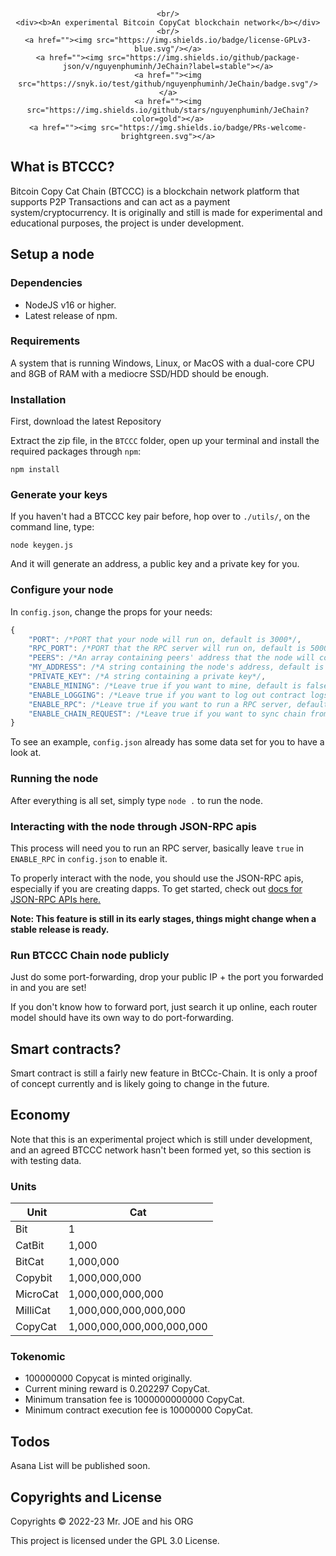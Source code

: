 <div align="center">
	<br/>
	 
	<br/>
	<div><b>An experimental Bitcoin CopyCat blockchain network</b></div>
	<br/>
	<a href=""><img src="https://img.shields.io/badge/license-GPLv3-blue.svg"/></a>
	<a href=""><img src="https://img.shields.io/github/package-json/v/nguyenphuminh/JeChain?label=stable"></a>
	<a href=""><img src="https://snyk.io/test/github/nguyenphuminh/JeChain/badge.svg"/></a>
	<a href=""><img src="https://img.shields.io/github/stars/nguyenphuminh/JeChain?color=gold"></a>
	<a href=""><img src="https://img.shields.io/badge/PRs-welcome-brightgreen.svg"></a>
</div>

## What is BTCCC?

Bitcoin Copy Cat Chain (BTCCC) is a blockchain network platform that supports P2P Transactions and can act as a payment system/cryptocurrency. It is originally and still is made for experimental and educational purposes, the project is under development.


## Setup a node

### Dependencies 

* NodeJS v16 or higher.
* Latest release of npm.

### Requirements

A system that is running Windows, Linux, or MacOS with a dual-core CPU and 8GB of RAM with a mediocre SSD/HDD should be enough.

### Installation

First, download the latest Repository

Extract the zip file, in the `BTCCC` folder, open up your terminal and install the required packages through `npm`:

```
npm install
```

### Generate your keys

If you haven't had a BTCCC key pair before, hop over to `./utils/`, on the command line, type:

```
node keygen.js
```

And it will generate an address, a public key and a private key for you.

### Configure your node

In `config.json`, change the props for your needs:

```js
{
    "PORT": /*PORT that your node will run on, default is 3000*/,
    "RPC_PORT": /*PORT that the RPC server will run on, default is 5000*/,
    "PEERS": /*An array containing peers' address that the node will connect with, default is an empty array*/, 
    "MY_ADDRESS": /*A string containing the node's address, default is "localhost:3000"*/,
    "PRIVATE_KEY": /*A string containing a private key*/,
    "ENABLE_MINING": /*Leave true if you want to mine, default is false*/
    "ENABLE_LOGGING": /*Leave true if you want to log out contract logs, default is false*/,
    "ENABLE_RPC": /*Leave true if you want to run a RPC server, default is false*/,
    "ENABLE_CHAIN_REQUEST": /*Leave true if you want to sync chain from others, default is false*/
}
```

To see an example, `config.json` already has some data set for you to have a look at.

### Running the node

After everything is all set, simply type `node .` to run the node.

### Interacting with the node through JSON-RPC apis

This process will need you to run an RPC server, basically leave `true` in `ENABLE_RPC` in `config.json` to enable it.

To properly interact with the node, you should use the JSON-RPC apis, especially if you are creating dapps. To get started, check out [docs for JSON-RPC APIs here.](./JSON-RPC.md)

**Note: This feature is still in its early stages, things might change when a stable release is ready.**

### Run BTCCC Chain node publicly

Just do some port-forwarding, drop your public IP + the port you forwarded in and you are set!

If you don't know how to forward port, just search it up online, each router model should have its own way to do port-forwarding.


## Smart contracts?

Smart contract is still a fairly new feature in BtCCc-Chain. It is only a proof of concept currently and is likely going to change in the future. 


## Economy 

Note that this is an experimental project which is still under development, and an agreed BTCCC network hasn't been formed yet, so this section is with testing data. 

### Units

| Unit       | Cat                       |
|------------|---------------------------|
| Bit        | 1                         |
| CatBit     | 1,000                     |
| BitCat     | 1,000,000                 |
| Copybit    | 1,000,000,000             |
| MicroCat   | 1,000,000,000,000         |
| MilliCat   | 1,000,000,000,000,000     |
| CopyCat    | 1,000,000,000,000,000,000 |

### Tokenomic

* 100000000 Copycat is minted originally.
* Current mining reward is 0.202297 CopyCat.
* Minimum transation fee is 1000000000000 CopyCat.
* Minimum contract execution fee is 10000000 CopyCat. 


## Todos 

Asana List will be published soon. 


## Copyrights and License

Copyrights © 2022-23 Mr. JOE and his ORG

This project is licensed under the GPL 3.0 License.
